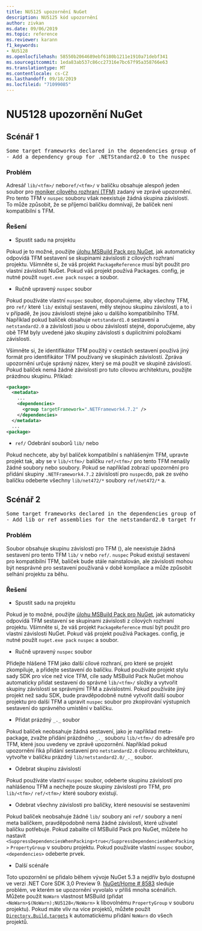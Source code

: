```yaml
---
title: NU5125 upozornění NuGet
description: NU5125 kód upozornění
author: zivkan
ms.date: 09/06/2019
ms.topic: reference
ms.reviewer: karann
f1_keywords:
- NU5128
ms.openlocfilehash: 58550b2064689ebf6180b1211e1910a71debf341
ms.sourcegitcommit: 1eda83ab537c86cc27316e7bc67f95a358766e63
ms.translationtype: MT
ms.contentlocale: cs-CZ
ms.lasthandoff: 09/18/2019
ms.locfileid: "71099085"
---
```

# <a name="nuget-warning-nu5128"></a>NU5128 upozornění NuGet

## <a name="scenario-1"></a>Scénář 1

<pre>Some target frameworks declared in the dependencies group of the nuspec and the lib/ref folder do not have exact matches in the other location. Consult the list of actions below:
- Add a dependency group for .NETStandard2.0 to the nuspec</pre>

### <a name="issue"></a>Problém

Adresář `lib/<tfm>/` nebo`ref/<tfm>/` v balíčku obsahuje alespoň jeden soubor pro [moniker cílového rozhraní (TFM)](../target-frameworks.md) zadaný ve zprávě upozornění. Pro tento TFM v `nuspec` souboru však neexistuje žádná skupina závislostí. To může způsobit, že se příjemci balíčku domnívají, že balíček není kompatibilní s TFM.

### <a name="solution"></a>Řešení

* Spustit sadu na projektu

Pokud je to možné, použijte [úlohu MSBuild Pack pro NuGet](../msbuild-targets.md), jak automaticky odpovídá TFM sestavení se skupinami závislosti z cílových rozhraní projektu. Všimněte si, že váš projekt `PackageReference` musí být použit pro vlastní závislosti NuGet. Pokud váš projekt používá Packages. config, je nutné použít `nuget.exe pack` `nuspec` a soubor.

* Ručně upravený `nuspec` soubor

Pokud používáte vlastní `nuspec` soubor, doporučujeme, aby všechny TFM, pro `ref/` které `lib/` existují sestavení, měly stejnou skupinu závislostí, a to i v případě, že jsou závislosti stejné jako u dalšího kompatibilního TFM. Například pokud balíček obsahuje `netstandard1.0` sestavení a `netstandard2.0` a závislosti jsou u obou závislostí stejné, doporučujeme, aby obě TFM byly uvedené jako skupiny závislostí s duplicitními položkami závislosti.

Všimněte si, že identifikátor TFM použitý v cestách sestavení používá jiný formát pro identifikátor TFM používaný ve skupinách závislostí. Zpráva upozornění určuje správný název, který se má použít ve skupině závislostí. Pokud balíček nemá žádné závislosti pro tuto cílovou architekturu, použijte prázdnou skupinu. Příklad:

```xml
<package>
  <metadata>
    ...
    <dependencies>
      <group targetFramework=".NETFramework4.7.2" />
    </dependencies>
  </metadata>
  ...
<package>
```

* `ref/` Odebrání souborů `lib/` nebo

Pokud nechcete, aby byl balíček kompatibilní s nahlášeným TFM, upravte projekt tak, aby se v `lib/<tfm>/` balíčku `ref/<tfm>/` pro tento TFM nenašly žádné soubory nebo soubory. Pokud se například zobrazí upozornění pro přidání skupiny `.NETFramework4.7.2` závislostí pro `nuspec`do, pak ze svého balíčku odeberte všechny `lib/net472/*` soubory `ref/net472/*` a.

## <a name="scenario-2"></a>Scénář 2

<pre>Some target frameworks declared in the dependencies group of the nuspec and the lib/ref folder do not have exact matches in the other location. Consult the list of actions below:
- Add lib or ref assemblies for the netstandard2.0 target framework</pre>

### <a name="issue"></a>Problém

Soubor obsahuje skupinu závislostí pro TFM (), ale neexistuje žádná sestavení pro tento TFM `lib/` v nebo `ref/`. `nuspec` Pokud existují sestavení pro kompatibilní TFM, balíček bude stále nainstalován, ale závislosti mohou být nesprávné pro sestavení používaná v době kompilace a může způsobit selhání projektu za běhu.

### <a name="solution"></a>Řešení

* Spustit sadu na projektu

Pokud je to možné, použijte [úlohu MSBuild Pack pro NuGet](../msbuild-targets.md), jak automaticky odpovídá TFM sestavení se skupinami závislosti z cílových rozhraní projektu. Všimněte si, že váš projekt `PackageReference` musí být použit pro vlastní závislosti NuGet. Pokud váš projekt používá Packages. config, je nutné použít `nuget.exe pack` `nuspec` a soubor.

* Ručně upravený `nuspec` soubor

Přidejte hlášené TFM jako další cílové rozhraní, pro které se projekt zkompiluje, a přidejte sestavení do balíčku. Pokud používáte projekt stylu sady SDK pro více než více TFM, cíle sady MSBuild Pack NuGet mohou automaticky přidat sestavení do správné `lib/<tfm>/` složky a vytvořit skupiny závislostí se správnými TFM a závislostmi. Pokud používáte jiný projekt než sadu SDK, bude pravděpodobně nutné vytvořit další soubor projektu pro další TFM a upravit `nuspec` soubor pro zkopírování výstupních sestavení do správného umístění v balíčku.

* Přidat prázdný `_._` soubor

Pokud balíček neobsahuje žádná sestavení, jako je například meta-package, zvažte přidání prázdného `_._` souboru `lib/<tfm>/` do adresáře pro TFM, které jsou uvedeny ve zprávě upozornění. Například pokud upozornění říká přidání sestavení pro `netstandard2.0` cílovou architekturu, vytvořte v balíčku prázdný `lib/netstandard2.0/_._` soubor.

* Odebrat skupinu závislostí

Pokud používáte vlastní `nuspec` soubor, odeberte skupinu závislostí pro nahlášenou TFM a nechejte pouze skupiny závislostí pro TFM, pro `lib/<tfm>/` `ref/<tfm>/` které soubory existují.

* Odebrat všechny závislosti pro balíčky, které nesouvisí se sestaveními

Pokud balíček neobsahuje žádné `lib/` soubory ani `ref/` soubory a není meta balíčkem, pravděpodobně nemá žádné závislosti, které uživatel balíčku potřebuje. Pokud zabalíte cíl MSBuild Pack pro NuGet, můžete ho nastavit `<SuppressDependenciesWhenPacking>true</SuppressDependenciesWhenPacking>` `PropertyGroup` v souboru projektu. Pokud používáte vlastní `nuspec` soubor, `<dependencies>` odeberte prvek.

* Další scénáře

Toto upozornění se přidalo během vývoje NuGet 5.3 a nejdřív bylo dostupné ve verzi .NET Core SDK 3,0 Preview 9. [NuGet/Home # 8583](https://github.com/nuget/home/issues/8583) sleduje problém, ve kterém se upozornění vyvolalo v příliš mnoha scénářích. Můžete použít `NoWarn` vlastnost MSBuild (přidat `<NoWarn>$(NoWarn);NU5128</NoWarn>` k libovolnému `PropertyGroup` v souboru projektu). Pokud máte vliv na více projektů, můžete použít [`Directory.Build.targets`](/visualstudio/msbuild/customize-your-build) k automatickému přidání `NoWarn` do všech projektů.
